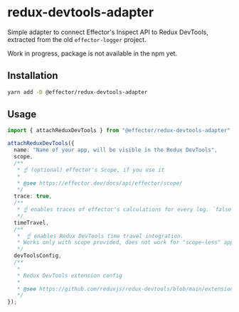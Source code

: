 # redux-devtools-adapter

Simple adapter to connect Effector's Inspect API to Redux DevTools, extracted from the old `effector-logger` project.

Work in progress, package is not available in the npm yet.

## Installation

```sh
yarn add -D @effector/redux-devtools-adapter
```

## Usage

```ts
import { attachReduxDevTools } from "@effector/redux-devtools-adapter";

attachReduxDevTools({
  name: "Name of your app, will be visible in the Redux DevTools",
  scope,
  /**
   * ☝️ (optional) effector's Scope, if you use it
   *
   * @see https://effector.dev/docs/api/effector/scope/
   */
  trace: true,
  /**
   * ☝️ enables traces of effector's calculations for every log. `false` by default
   */
  timeTravel,
  /**
   *  ☝️ enables Redux DevTools time travel integration.
   * Works only with scope provided, does not work for "scope-less" apps.
   */
  devToolsConfig,
  /**
   *
   * Redux DevTools extension config
   *
   * @see https://github.com/reduxjs/redux-devtools/blob/main/extension/docs/API/Arguments.md
   */
});
```
